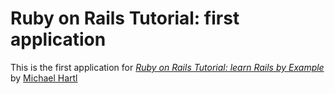 # Ruby on Rails Tutorial: first application

This is the first application for
[*Ruby on Rails Tutorial: learn Rails by Example*](http://railstutorial.org)
by [Michael Hartl](http://michaelhartl.com)